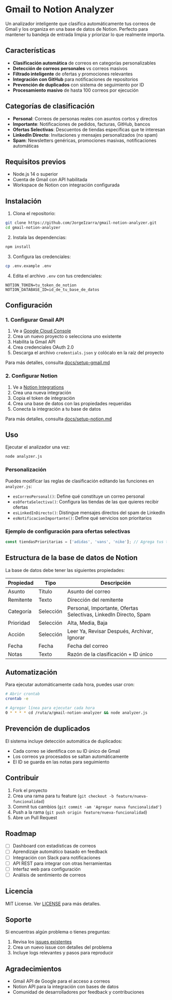 # Gmail to Notion Analyzer

Un analizador inteligente que clasifica automáticamente tus correos de Gmail y los organiza en una base de datos de Notion. Perfecto para mantener tu bandeja de entrada limpia y priorizar lo que realmente importa.

## Características

- **Clasificación automática** de correos en categorías personalizables
- **Detección de correos personales** vs correos masivos
- **Filtrado inteligente** de ofertas y promociones relevantes
- **Integración con GitHub** para notificaciones de repositorios
- **Prevención de duplicados** con sistema de seguimiento por ID
- **Procesamiento masivo** de hasta 100 correos por ejecución

## Categorías de clasificación

- **Personal**: Correos de personas reales con asuntos cortos y directos
- **Importante**: Notificaciones de pedidos, facturas, GitHub, bancos
- **Ofertas Selectivas**: Descuentos de tiendas específicas que te interesan
- **LinkedIn Directo**: Invitaciones y mensajes personalizados (no spam)
- **Spam**: Newsletters genéricas, promociones masivas, notificaciones automáticas

## Requisitos previos

- Node.js 14 o superior
- Cuenta de Gmail con API habilitada
- Workspace de Notion con integración configurada

## Instalación

1. Clona el repositorio:
```bash
git clone https://github.com/JorgeIzarra/gmail-notion-analyzer.git
cd gmail-notion-analyzer
```

2. Instala las dependencias:
```bash
npm install
```

3. Configura las credenciales:
```bash
cp .env.example .env
```

4. Edita el archivo `.env` con tus credenciales:
```
NOTION_TOKEN=tu_token_de_notion
NOTION_DATABASE_ID=id_de_tu_base_de_datos
```

## Configuración

### 1. Configurar Gmail API

1. Ve a [Google Cloud Console](https://console.cloud.google.com)
2. Crea un nuevo proyecto o selecciona uno existente
3. Habilita la Gmail API
4. Crea credenciales OAuth 2.0
5. Descarga el archivo `credentials.json` y colócalo en la raíz del proyecto

Para más detalles, consulta [docs/setup-gmail.md](docs/setup-gmail.md)

### 2. Configurar Notion

1. Ve a [Notion Integrations](https://www.notion.so/my-integrations)
2. Crea una nueva integración
3. Copia el token de integración
4. Crea una base de datos con las propiedades requeridas
5. Conecta la integración a tu base de datos

Para más detalles, consulta [docs/setup-notion.md](docs/setup-notion.md)

## Uso

Ejecutar el analizador una vez:
```bash
node analyzer.js
```

### Personalización

Puedes modificar las reglas de clasificación editando las funciones en `analyzer.js`:

- `esCorreoPersonal()`: Define qué constituye un correo personal
- `esOfertaSelectiva()`: Configura las tiendas de las que quieres recibir ofertas
- `esLinkedInDirecto()`: Distingue mensajes directos del spam de LinkedIn
- `esNotificacionImportante()`: Define qué servicios son prioritarios

### Ejemplo de configuración para ofertas selectivas

```javascript
const tiendasPrioritarias = ['adidas', 'vans', 'nike']; // Agrega tus tiendas favoritas
```

## Estructura de la base de datos de Notion

La base de datos debe tener las siguientes propiedades:

| Propiedad | Tipo | Descripción |
|-----------|------|-------------|
| Asunto | Título | Asunto del correo |
| Remitente | Texto | Dirección del remitente |
| Categoría | Selección | Personal, Importante, Ofertas Selectivas, LinkedIn Directo, Spam |
| Prioridad | Selección | Alta, Media, Baja |
| Acción | Selección | Leer Ya, Revisar Después, Archivar, Ignorar |
| Fecha | Fecha | Fecha del correo |
| Notas | Texto | Razón de la clasificación + ID único |

## Automatización

Para ejecutar automáticamente cada hora, puedes usar cron:

```bash
# Abrir crontab
crontab -e

# Agregar línea para ejecutar cada hora
0 * * * * cd /ruta/a/gmail-notion-analyzer && node analyzer.js
```

## Prevención de duplicados

El sistema incluye detección automática de duplicados:
- Cada correo se identifica con su ID único de Gmail
- Los correos ya procesados se saltan automáticamente
- El ID se guarda en las notas para seguimiento

## Contribuir

1. Fork el proyecto
2. Crea una rama para tu feature (`git checkout -b feature/nueva-funcionalidad`)
3. Commit tus cambios (`git commit -am 'Agregar nueva funcionalidad'`)
4. Push a la rama (`git push origin feature/nueva-funcionalidad`)
5. Abre un Pull Request

## Roadmap

- [ ] Dashboard con estadísticas de correos
- [ ] Aprendizaje automático basado en feedback
- [ ] Integración con Slack para notificaciones
- [ ] API REST para integrar con otras herramientas
- [ ] Interfaz web para configuración
- [ ] Análisis de sentimiento de correos

## Licencia

MIT License. Ver [LICENSE](LICENSE) para más detalles.

## Soporte

Si encuentras algún problema o tienes preguntas:

1. Revisa los [issues existentes](https://github.com/JorgeIzarra/gmail-notion-analyzer/issues)
2. Crea un nuevo issue con detalles del problema
3. Incluye logs relevantes y pasos para reproducir

## Agradecimientos

- Gmail API de Google para el acceso a correos
- Notion API para la integración con bases de datos
- Comunidad de desarrolladores por feedback y contribuciones